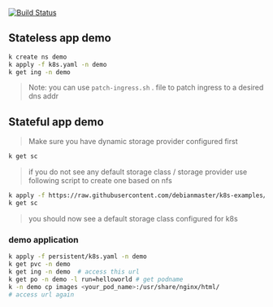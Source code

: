 [![Build Status](http://drone.lab.rsc7.id/api/badges/debianmaster/helloworldapp/status.svg)](http://drone.lab.rsc7.id/debianmaster/helloworldapp)


## Stateless app demo
```sh
k create ns demo
k apply -f k8s.yaml -n demo
k get ing -n demo
```

> Note: you can use `patch-ingress.sh` . file to patch ingress to a desired dns addr

## Stateful app demo
> Make sure you have dynamic storage provider configured first
```sh
k get sc
```
> if you do not see any default storage class / storage provider use following script to create one based on nfs
```sh
k apply -f https://raw.githubusercontent.com/debianmaster/k8s-examples/master/nfs/nfs.yaml
k get sc
```
> you should now see a default storage class configured for k8s

### demo application
```sh
k apply -f persistent/k8s.yaml -n demo
k get pvc -n demo
k get ing -n demo  # access this url
k get po -n demo -l run=helloworld # get podname
k -n demo cp images <your_pod_name>:/usr/share/nginx/html/ 
# access url again
```
